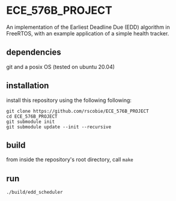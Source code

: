 # ECE_576B_PROJECT
An implementation of the Earliest Deadline Due (EDD) algorithm in FreeRTOS, with an example application of a simple health tracker.

## dependencies
git and a posix OS (tested on ubuntu 20.04)

## installation
install this repository using the following following:

```
git clone https://github.com/rscobie/ECE_576B_PROJECT
cd ECE_576B_PROJECT
git submodule init
git submodule update --init --recursive
```

## build
from inside the repository's root directory, call `make`

## run
`./build/edd_scheduler`